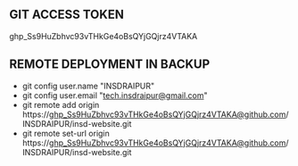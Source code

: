 

## GIT ACCESS TOKEN 
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
## REMOTE DEPLOYMENT IN BACKUP #
 - git config user.name "INSDRAIPUR"
 - git config user.email "tech.insdraipur@gmail.com"
 - git remote add origin https://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@github.com/INSDRAIPUR/insd-website.git   
 - git remote set-url origin https://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@github.com/INSDRAIPUR/insd-website.git


